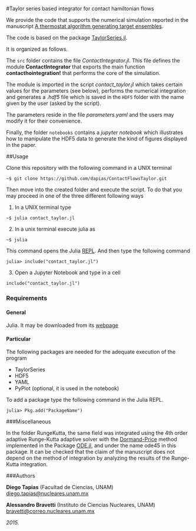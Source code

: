 #Taylor series based integrator for contact hamiltonian flows

We provide the code that supports the numerical simulation reported in the manuscript [A thermostat algorithm generating target ensembles](http://arxiv.org/abs/1510.03942).

The code is based on the package  [TaylorSeries.jl](https://github.com/JuliaDiff/TaylorSeries.jl).

It is organized as follows.

The ``src`` folder contains the file  *ContactIntegrator.jl*. This file defines the module **ContactIntegrator** that exports the main function **contacthointegration!** that performs the core of the simulation.

The module is imported in the script *contact_taylor.jl* which takes certain values for the parameters (see below), performs the numerical integration and generates a *.hdf5* file which is saved in the ``HDF5`` folder with the name given by the user (asked by the script).

The parameters reside in the file *parameters.yaml* and the users may modify it for their convenience.

Finally, the folder ``notebooks`` contains a *jupyter notebook* which illustrates how to manipulate the HDF5 data to generate the kind of figures displayed in the paper.

##Usage

Clone this repository with the following command in a UNIX terminal
```
~$ git clone https://github.com/dapias/ContactFlowsTaylor.git
```

Then move into the created folder and execute the script.  To do that you may proceed in one of the three different following ways

1. In a UNIX terminal type

 ```
 ~$ julia contact_taylor.jl
 ```
2. In a unix terminal execute julia as
 ```
 ~$ julia
 ```
This command opens the Julia [REPL](https://en.wikibooks.org/wiki/Introducing_Julia/The_REPL). And then type the following command
 ```
 julia> include("contact_taylor.jl")
 ```

3. Open a Jupyter Notebook and type in a cell
 ```
 include("contact_taylor.jl")
 ```

### Requirements

#### General
Julia. It may be downloaded from its [webpage](http://julialang.org/downloads/)

#### Particular
The following packages are needed for the adequate execution of the program

- TaylorSeries
- HDF5
- YAML
- PyPlot (optional, it is used in the notebook)

To add a package type the following command in the Julia REPL.
```
julia> Pkg.add("PackageName")
```
###Miscellaneous

In the folder RungeKutta, the same field was integrated using the  4th order adaptive Runge-Kutta adaptive solver with the [Dormand-Price](https://en.wikipedia.org/wiki/Dormand%E2%80%93Prince_method) method implemented in the Package [ODE.jl](https://github.com/JuliaLang/ODE.jl), and under the name ode45 in this package. It can be checked that the claim of the manuscript does not depend on the method of integration by analyzing the results of the Runge-Kutta integration.

###Authors

**Diego Tapias** (Facultad de Ciencias, UNAM) diego.tapias@nucleares.unam.mx 

**Alessandro Bravetti** (Instituto de Ciencias Nucleares, UNAM) bravetti@correo.nucleares.unam.mx

*2015.*








